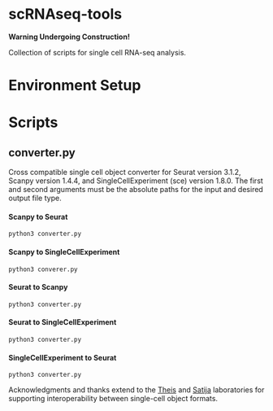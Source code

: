 # scRNAseq-tools

**Warning Undergoing Construction!**

Collection of scripts for single cell RNA-seq analysis.

# Environment Setup
# Scripts
## converter.py
Cross compatible single cell object converter for Seurat version 3.1.2, Scanpy version 1.4.4, and SingleCellExperiment (sce) version 1.8.0. The first and second arguments must be the absolute paths for the input and desired output file type.


#### Scanpy to Seurat
```
python3 converter.py
```

#### Scanpy to SingleCellExperiment
```
python3 converer.py
```

#### Seurat to Scanpy
```
python3 converter.py 
```


#### Seurat to SingleCellExperiment
```
python3 converter.py
```

#### SingleCellExperiment to Seurat
```
python3 converter.py
```

Acknowledgments and thanks extend to the [Theis](https://github.com/theislab/anndata2ri) and [Satija](https://satijalab.org/seurat/v3.1/conversion_vignette.html) laboratories for supporting interoperability between single-cell object formats.
